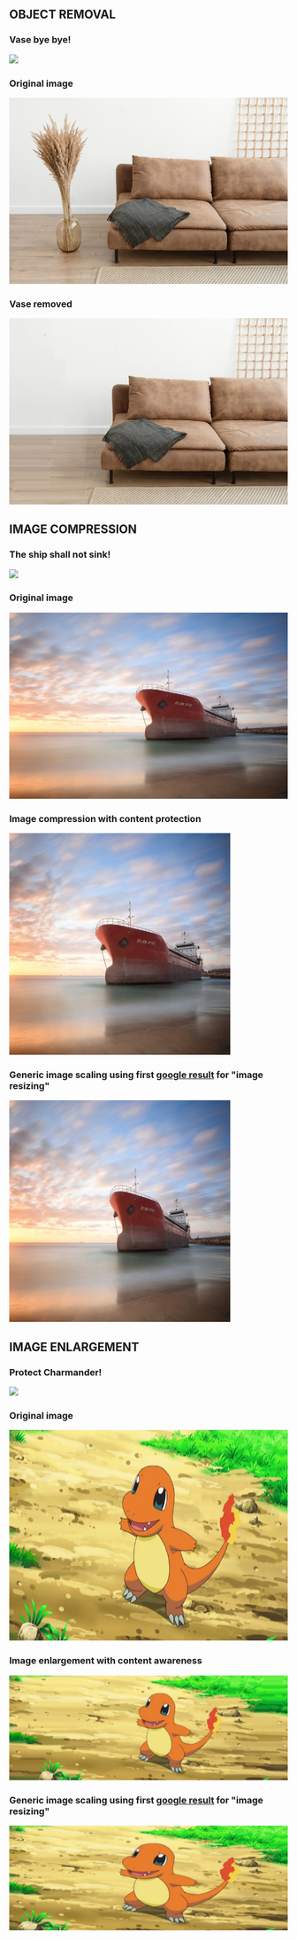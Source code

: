 ## OBJECT REMOVAL
### Vase bye bye!
![](results/object_removal/sofa.gif)

### Original image
![](results/object_removal/sofa.jpg)

### Vase removed
![](results/object_removal/sofa_removed.jpeg)

## IMAGE COMPRESSION

### The ship shall not sink!
![](results/image_compression/ship.gif)

### Original image
![](results/image_compression/ship_Original.jpg)

### Image compression with content protection
![](results/image_compression/ship_ImageResizer.jpg)

### Generic image scaling using first [google result](https://resizeimage.net/) for "image resizing"
![](results/image_compression/ship_Scale.jpg)

## IMAGE ENLARGEMENT

### Protect Charmander!
![](results/image_enlargement/charmander.gif)

### Original image
<!-- ![](results/image_enlargement/charmander_Original.png) -->
<img src="results/image_enlargement/charmander_Original.png" width = "600" height="380">

### Image enlargement with content awareness
![](results/image_enlargement/charmander_ImageResizer.png)

### Generic image scaling using first [google result](https://resizeimage.net/) for "image resizing"
![](results/image_enlargement/charmander_Scale.png)



